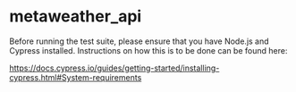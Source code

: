 # metaweather_api

Before running the test suite, please ensure that you have Node.js and Cypress installed. Instructions on 
how this is to be done can be found here: 

https://docs.cypress.io/guides/getting-started/installing-cypress.html#System-requirements
